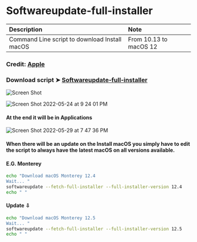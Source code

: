 # Softwareupdate-full-installer

Description|Note
:----|:----
Command Line script to download Install macOS |From 10.13 to macOS 12

### Credit: [Apple](https://support.apple.com/en-us/HT211683)

### Download script ➤ [Softwareupdate-full-installer ](https://github.com/chris1111/Softwareupdate-full-installer/raw/Master/Softwareupdate-full-installer.zip )


![Screen Shot ](https://user-images.githubusercontent.com/6248794/170157247-ac22ec7e-c38d-46be-8596-d5dbbc08d965.png)


![Screen Shot 2022-05-24 at 9 24 01 PM](https://user-images.githubusercontent.com/6248794/170158690-18794813-798e-4941-828c-b59e6f301900.png)

#### At the end it will be in Applications
![Screen Shot 2022-05-29 at 7 47 36 PM](https://user-images.githubusercontent.com/6248794/170896196-c9a9b47a-f5c9-4d36-a8ba-1ae99e6cacc2.png)




#### When there will be an update on the Install macOS you simply have to edit the script to always have the latest macOS on all versions available.

#### E.G. Monterey
```bash
echo "Download macOS Monterey 12.4 
Wait... "
softwareupdate --fetch-full-installer --full-installer-version 12.4
echo " "
```
#### Update ⇩
```bash
echo "Download macOS Monterey 12.5
Wait... "
softwareupdate --fetch-full-installer --full-installer-version 12.5
echo " "
```
